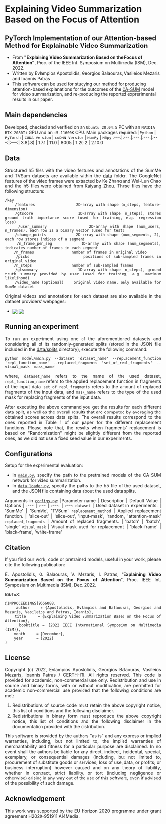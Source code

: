 # Explaining Video Summarization Based on the Focus of Attention

## PyTorch Implementation of our Attention-based Method for Explainable Video Summarization
- From **"Explaining Video Summarization Based on the Focus of Attention"**, Proc. of the IEEE Int. Symposium on Multimedia (ISM), Dec. 2022.
- Written by Evlampios Apostolidis, Georgios Balaouras, Vasileios Mezaris and Ioannis Patras
- This software can be used for studying our method for producing attention-based explanations for the outcomes of the [CA-SUM](https://github.com/e-apostolidis/CA-SUM) model for video summarization, and re-producing the reported exprerimental results in our paper. 

## Main dependencies
Developed, checked and verified on an `Ubuntu 20.04.5` PC with an `NVIDIA RTX 2080Ti` GPU and an `i5-11600K` CPU. Main packages required:
|`Python` | `PyTorch` | `CUDA Version` | `cuDNN Version` | `NumPy` | `H5py`
:---:|:---:|:---:|:---:|:---:|:---:|
3.8(.8) | 1.7.1 | 11.0 | 8005 | 1.20.2 | 2.10.0

## Data
<div align="justify">

Structured h5 files with the video features and annotations of the SumMe and TVSum datasets are available within the [data](data) folder. The GoogleNet features of the video frames were extracted by [Ke Zhang](https://github.com/kezhang-cs) and [Wei-Lun Chao](https://github.com/pujols) and the h5 files were obtained from [Kaiyang Zhou](https://github.com/KaiyangZhou/pytorch-vsumm-reinforce). These files have the following structure:
```Text
/key
    /features                 2D-array with shape (n_steps, feature-dimension)
    /gtscore                  1D-array with shape (n_steps), stores ground truth importance score (used for training, e.g. regression loss)
    /user_summary             2D-array with shape (num_users, n_frames), each row is a binary vector (used for test)
    /change_points            2D-array with shape (num_segments, 2), each row stores indices of a segment
    /n_frame_per_seg          1D-array with shape (num_segments), indicates number of frames in each segment
    /n_frames                 number of frames in original video
    /picks                    positions of sub-sampled frames in original video
    /n_steps                  number of sub-sampled frames
    /gtsummary                1D-array with shape (n_steps), ground truth summary provided by user (used for training, e.g. maximum likelihood)
    /video_name (optional)    original video name, only available for SumMe dataset
```
Original videos and annotations for each dataset are also available in the dataset providers' webpages: 
- <a href="https://github.com/yalesong/tvsum" target="_blank"><img align="center" src="https://img.shields.io/badge/Dataset-TVSum-green"/></a> <a href="https://gyglim.github.io/me/vsum/index.html#benchmark" target="_blank"><img align="center" src="https://img.shields.io/badge/Dataset-SumMe-blue"/></a>
</div>

## Running an experiment
<div align="justify">

To run an experiment using one of the aforementioned datasets and considering all of its randomly-generated splits (stored in the JSON file included in the [data/splits](/data/splits) directory), execute the following command:

```
python model/main.py --dataset 'dataset_name' --replacement_function 'repl_function_name' --replaced_fragments 'set_of_repl_fragments' --visual_mask 'mask_name'
```
where, `dataset_name` refers to the name of the used dataset, `repl_function_name` refers to the applied replacement function in fragments of the input data, `set_of_repl_fragments` refers to the amount of replaced fragments of the input data, and `mask_name` refers to the type of the used mask for replacing fragments of the input data.

After executing the above command you get the results for each different data split, as well as the overall results that are computed by averaging the obtained scores across data splits. The overall results correspond to the ones reported in Table 1 of our paper for the different replacement functions. Please note that, the results when fragments' replacement is based on "Randomization" might be slightly different from the reported ones, as we did not use a fixed seed value in our experiments.

## Configurations
<div align="justify">

Setup for the experimental evaluation:
 - In [`main.py`](model/main.py#L63), specify the path to the pretrained models of the CA-SUM network for video summarization. 
 - In [`data_loader.py`](model/data_loader.py#L19:L20), specify the paths to the h5 file of the used dataset, and the JSON file containing data about the used data splits.</div>
   
Arguments in [`configs.py`](model/configs.py): 
|Parameter name | Description | Default Value | Options
| :--- | :--- | :---: | :---:
`dataset` | Used dataset in experiments. | 'SumMe' | 'SumMe', 'TVSum'
`replacement_method` | Applied replacement function. | 'slice-out' | 'slice-out', 'input-mask', 'random', 'attention-mask'
`replaced_fragments` | Amount of replaced fragments. | 'batch' | 'batch', 'single'
`visual_mask` | Visual mask used for replacement. | 'black-frame' | 'black-frame', 'white-frame'

## Citation
<div align="justify">
    
If you find our work, code or pretrained models, useful in your work, please cite the following publication:

E. Apostolidis, G. Balaouras, V. Mezaris, I. Patras, "<b>Explaining Video Summarization Based on the Focus of Attention</b>", Proc. IEEE Int. Symposium on Multimedia (ISM), Dec. 2022.
</div>

BibTeX:

```
@INPROCEEDINGS{9666088,
    author    = {Apostolidis, Evlampios and Balaouras, Georgios and Mezaris, Vasileios and Patras, Ioannis},
    title     = {Explaining Video Summarization Based on the Focus of Attention},
    booktitle = {2022 IEEE International Symposium on Multimedia (ISM)},
    month     = {December},
    year      = {2022}
}
```

## License
<div align="justify">

Copyright (c) 2022, Evlampios Apostolidis, Georgios Balaouras, Vasileios Mezaris, Ioannis Patras / CERTH-ITI. All rights reserved. This code is provided for academic, non-commercial use only. Redistribution and use in source and binary forms, with or without modification, are permitted for academic non-commercial use provided that the following conditions are met:

1. Redistributions of source code must retain the above copyright notice, this list of conditions and the following disclaimer.
2. Redistributions in binary form must reproduce the above copyright notice, this list of conditions and the following disclaimer in the documentation provided with the distribution.

This software is provided by the authors "as is" and any express or implied warranties, including, but not limited to, the implied warranties of merchantability and fitness for a particular purpose are disclaimed. In no event shall the authors be liable for any direct, indirect, incidental, special, exemplary, or consequential damages (including, but not limited to, procurement of substitute goods or services; loss of use, data, or profits; or business interruption) however caused and on any theory of liability, whether in contract, strict liability, or tort (including negligence or otherwise) arising in any way out of the use of this software, even if advised of the possibility of such damage.
</div>

## Acknowledgement
<div align="justify"> This work was supported by the EU Horizon 2020 programme under grant agreement H2020-951911 AI4Media. </div>
